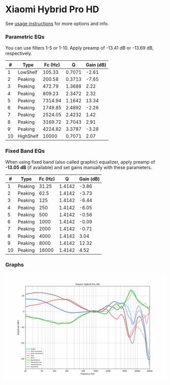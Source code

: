 # Xiaomi Hybrid Pro HD
See [usage instructions](https://github.com/jaakkopasanen/AutoEq#usage) for more options and info.

### Parametric EQs
You can use filters 1-5 or 1-10. Apply preamp of -13.41 dB or -13.69 dB, respectively.

|   # | Type      |   Fc (Hz) |      Q |   Gain (dB) |
|-----|-----------|-----------|--------|-------------|
|   1 | LowShelf  |    105.33 | 0.7071 |       -2.61 |
|   2 | Peaking   |    200.58 | 0.3713 |       -7.65 |
|   3 | Peaking   |    472.79 | 1.3688 |        2.22 |
|   4 | Peaking   |    809.23 | 2.3472 |        2.32 |
|   5 | Peaking   |   7314.94 | 1.1642 |       13.34 |
|   6 | Peaking   |   1749.85 | 2.4892 |       -2.26 |
|   7 | Peaking   |   2524.05 | 2.4232 |        1.42 |
|   8 | Peaking   |   3169.72 | 2.7043 |        2.91 |
|   9 | Peaking   |   4224.82 | 3.3787 |       -3.28 |
|  10 | HighShelf |  10000    | 0.7071 |        2.07 |

### Fixed Band EQs
When using fixed band (also called graphic) equalizer, apply preamp of **-13.05 dB** (if available) and set gains manually with these parameters.

|   # | Type    |   Fc (Hz) |      Q |   Gain (dB) |
|-----|---------|-----------|--------|-------------|
|   1 | Peaking |     31.25 | 1.4142 |       -3.86 |
|   2 | Peaking |     62.5  | 1.4142 |       -3.73 |
|   3 | Peaking |    125    | 1.4142 |       -6.44 |
|   4 | Peaking |    250    | 1.4142 |       -6.05 |
|   5 | Peaking |    500    | 1.4142 |       -0.56 |
|   6 | Peaking |   1000    | 1.4142 |       -0.09 |
|   7 | Peaking |   2000    | 1.4142 |       -0.71 |
|   8 | Peaking |   4000    | 1.4142 |        3.04 |
|   9 | Peaking |   8000    | 1.4142 |       12.32 |
|  10 | Peaking |  16000    | 1.4142 |        4.52 |

### Graphs
![](./Xiaomi%20Hybrid%20Pro%20HD.png)
